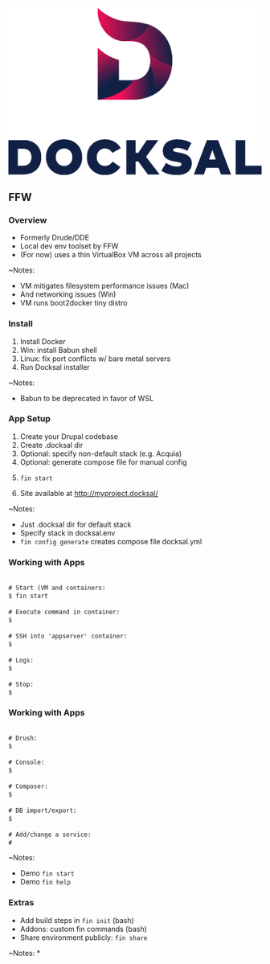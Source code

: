 ![Docksal](slides/img/logo-docksal.png)

## FFW


### Overview

* Formerly Drude/DDE
* Local dev env toolset by FFW
* (For now) uses a thin VirtualBox VM across all projects 

~Notes:
* VM mitigates filesystem performance issues (Mac)
* And networking issues (Win)
* VM runs boot2docker tiny distro


### Install

1. Install Docker
1. Win: install Babun shell
1. Linux: fix port conflicts w/ bare metal servers
1. Run Docksal installer

~Notes:
* Babun to be deprecated in favor of WSL


### App Setup

1. Create your Drupal codebase
1. Create .docksal dir
1. Optional: specify non-default stack (e.g. Acquia)
1. Optional: generate compose file for manual config
1. <pre><code class="bash" data-trim data-noescape>fin start</code></pre>
1. Site available at http://myproject.docksal/

~Notes:
* Just .docksal dir for default stack
* Specify stack in docksal.env
* `fin config generate` creates compose file docksal.yml


### Working with Apps

 <pre><code class="bash" data-trim data-noescape>
# Start (VM and containers:
$ fin start

# Execute command in container:
$ 

# SSH into 'appserver' container:
$ 

# Logs:
$ 

# Stop:
$ 
</code></pre>


### Working with Apps

 <pre><code class="bash" data-trim data-noescape>
# Drush:
$ 

# Console:
$ 

# Composer:
$ 

# DB import/export:
$ 

# Add/change a service:
#
</code></pre>

~Notes:
* Demo `fin start`
* Demo `fin help`


### Extras

* Add build steps in `fin init` (bash)
* Addons: custom fin commands (bash)
* Share environment publicly: `fin share`


~Notes:
* 

